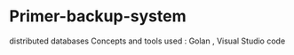 # Primer-backup-system
distributed databases                       Concepts and tools used : Golan , Visual Studio code
